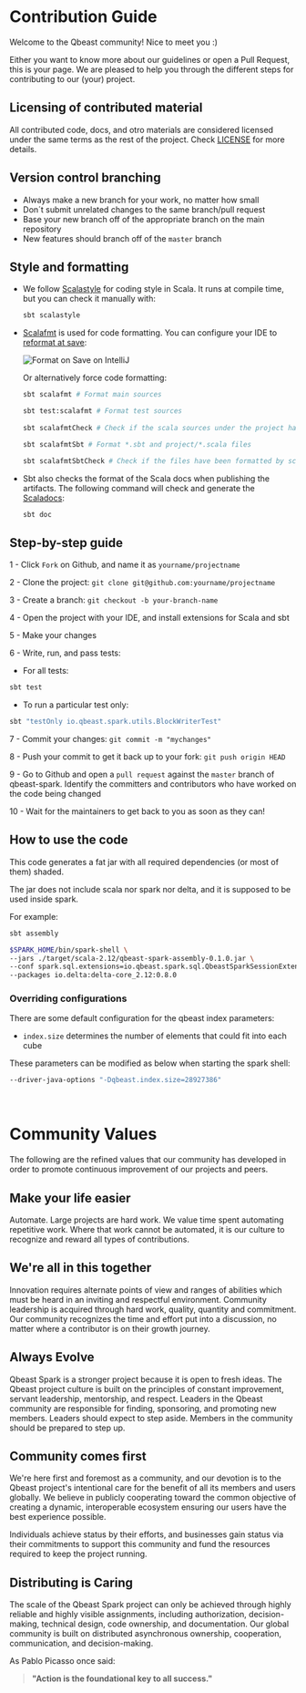 # Contribution Guide

Welcome to the Qbeast community! Nice to meet you :)

Either you want to know more about our guidelines or open a Pull Request, this is your page. We are pleased to help you through the different steps for contributing to our (your) project. 

## Licensing of contributed material
All contributed code, docs, and otro materials are considered licensed under the same terms as the rest of the project. Check [LICENSE](./LICENCE) for more details.

## Version control branching
- Always make a new branch for your work, no matter how small
- Don´t submit unrelated changes to the same branch/pull request
- Base your new branch off of the appropriate branch on the main repository
- New features should branch off of the `master` branch

## Style and formatting
- We follow [Scalastyle](http://www.scalastyle.org) for coding style in Scala. It runs at compile time, but you can check it manually with: 

  ```bash
  sbt scalastyle
  ```

- [Scalafmt](https://scalameta.org/scalafmt/) is used for code formatting. You can configure your IDE to [reformat at save](https://scalameta.org/scalafmt/docs/installation.html#format-on-save):

    ![Format on Save on IntelliJ](https://scalameta.org/scalafmt/docs/assets/img/intellij-on-save-native.png)

  Or alternatively force code formatting:

  ```bash 
  sbt scalafmt # Format main sources

  sbt test:scalafmt # Format test sources
 
  sbt scalafmtCheck # Check if the scala sources under the project have been formatted

  sbt scalafmtSbt # Format *.sbt and project/*.scala files

  sbt scalafmtSbtCheck # Check if the files have been formatted by scalafmtSbt
  ```

- Sbt also checks the format of the Scala docs when publishing the artifacts. The following command will check and generate the [Scaladocs](https://docs.scala-lang.org/style/scaladoc.html):

  ```bash
  sbt doc
  ```

## Step-by-step guide
  1 - Click `Fork` on Github, and name it as `yourname/projectname`

  2 - Clone the project: `git clone git@github.com:yourname/projectname`

  3 - Create a branch: `git checkout -b your-branch-name`

  4 - Open the project with your IDE, and install extensions for Scala and sbt

  5 - Make your changes

  6 - Write, run, and pass tests:
  
  - For all tests:
    
  ```bash
  sbt test
  ```
    
  - To run a particular test only:
  
  ```bash
  sbt "testOnly io.qbeast.spark.utils.BlockWriterTest"
  ```

  7 - Commit your changes: `git commit -m "mychanges"`

  8 - Push your commit to get it back up to your fork: `git push origin HEAD`

  9 - Go to Github and open a `pull request` against the `master` branch of qbeast-spark. Identify the committers and contributors who have worked on the code being changed

  10 - Wait for the maintainers to get back to you as soon as they can!

## How to use the code
This code generates a fat jar with all required dependencies (or most of them) shaded.

The jar does not include scala nor spark nor delta, and it is supposed to be used inside spark. 

For example: 
```bash
sbt assembly

$SPARK_HOME/bin/spark-shell \
--jars ./target/scala-2.12/qbeast-spark-assembly-0.1.0.jar \
--conf spark.sql.extensions=io.qbeast.spark.sql.QbeastSparkSessionExtension \
--packages io.delta:delta-core_2.12:0.8.0
```

### Overriding configurations

There are some default configuration for the qbeast index parameters:

- `index.size` determines the number of elements that could fit into each cube

These parameters can be modified as below when starting the spark shell:

  ```bash
  --driver-java-options "-Dqbeast.index.size=28927386"
  ```

<br/>

# Community Values

The following are the refined values that our community has developed in order to promote continuous improvement of our projects and peers.



## Make your life easier

Automate. Large projects are hard work. We value time spent automating repetitive work. Where that work cannot be automated, it is our culture to recognize and reward all types of contributions.



## We're all in this together

Innovation requires alternate points of view and ranges of abilities which must be heard in an inviting and respectful environment. Community leadership is acquired through hard work, quality, quantity and commitment. Our community recognizes the time and effort put into a discussion, no matter where a contributor is on their growth journey.



## Always Evolve

Qbeast Spark is a stronger project because it is open to fresh ideas. The Qbeast project culture is built on the principles of constant improvement, servant leadership, mentorship, and respect. Leaders in the Qbeast community are responsible for finding, sponsoring, and promoting new members. Leaders should expect to step aside. Members in the community should be prepared to step up.



## Community comes first

We're here first and foremost as a community, and our devotion is to the Qbeast project's intentional care for the benefit of all its members and users globally. We believe in publicly cooperating toward the common objective of creating a dynamic, interoperable ecosystem ensuring our users have the best experience possible.

Individuals achieve status by their efforts, and businesses gain status via their commitments to support this community and fund the resources required to keep the project running.



## Distributing is Caring

The scale of the Qbeast Spark project can only be achieved through highly reliable and highly visible assignments, including authorization, decision-making, technical design, code ownership, and documentation. Our global community is built on distributed asynchronous ownership, cooperation, communication, and decision-making.





As Pablo Picasso once said:

> **"Action is the foundational key to all success."**